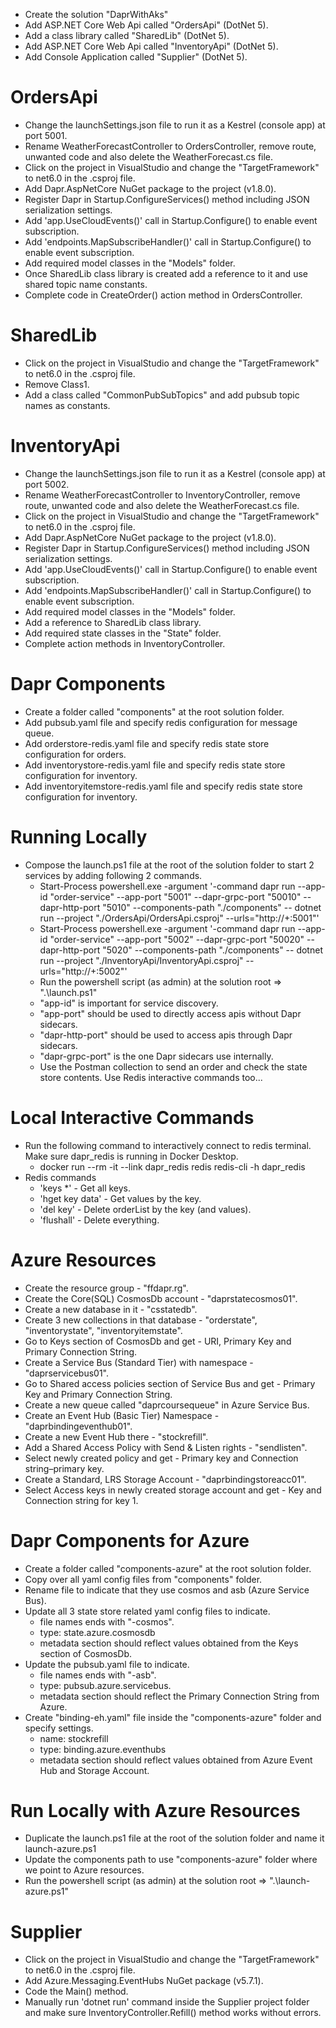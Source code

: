 

- Create the solution "DaprWithAks"
- Add ASP.NET Core Web Api called "OrdersApi" (DotNet 5).
- Add a class library called "SharedLib" (DotNet 5).
- Add ASP.NET Core Web Api called "InventoryApi" (DotNet 5).
- Add Console Application called "Supplier" (DotNet 5).

OrdersApi
=========
- Change the launchSettings.json file to run it as a Kestrel (console app) at port 5001.
- Rename WeatherForecastController to OrdersController, remove route, unwanted code and also delete the WeatherForecast.cs file.
- Click on the project in VisualStudio and change the "TargetFramework" to net6.0 in the .csproj file.
- Add Dapr.AspNetCore NuGet package to the project (v1.8.0).
- Register Dapr in Startup.ConfigureServices() method including JSON serialization settings.
- Add 'app.UseCloudEvents()' call in Startup.Configure() to enable event subscription.
- Add 'endpoints.MapSubscribeHandler()' call in Startup.Configure() to enable event subscription.
- Add required model classes in the "Models" folder.
- Once SharedLib class library is created add a reference to it and use shared topic name constants.
- Complete code in CreateOrder() action method in OrdersController.

SharedLib
=========
- Click on the project in VisualStudio and change the "TargetFramework" to net6.0 in the .csproj file.
- Remove Class1.
- Add a class called "CommonPubSubTopics" and add pubsub topic names as constants.

InventoryApi
============
- Change the launchSettings.json file to run it as a Kestrel (console app) at port 5002.
- Rename WeatherForecastController to InventoryController, remove route, unwanted code and also delete the WeatherForecast.cs file.
- Click on the project in VisualStudio and change the "TargetFramework" to net6.0 in the .csproj file.
- Add Dapr.AspNetCore NuGet package to the project (v1.8.0).
- Register Dapr in Startup.ConfigureServices() method including JSON serialization settings.
- Add 'app.UseCloudEvents()' call in Startup.Configure() to enable event subscription.
- Add 'endpoints.MapSubscribeHandler()' call in Startup.Configure() to enable event subscription.
- Add required model classes in the "Models" folder.
- Add a reference to SharedLib class library.
- Add required state classes in the "State" folder.
- Complete action methods in InventoryController.

Dapr Components
===============
- Create a folder called "components" at the root solution folder.
- Add pubsub.yaml file and specify redis configuration for message queue.
- Add orderstore-redis.yaml file and specify redis state store configuration for orders.
- Add inventorystore-redis.yaml file and specify redis state store configuration for inventory.
- Add inventoryitemstore-redis.yaml file and specify redis state store configuration for inventory.

Running Locally
===============
- Compose the launch.ps1 file at the root of the solution folder to start 2 services by adding following 2 commands.
	- Start-Process powershell.exe -argument '-command dapr run --app-id "order-service" --app-port "5001" --dapr-grpc-port "50010" --dapr-http-port "5010" --components-path "./components" -- dotnet run --project "./OrdersApi/OrdersApi.csproj" --urls="http://+:5001"'
	- Start-Process powershell.exe -argument '-command dapr run --app-id "order-service" --app-port "5002" --dapr-grpc-port "50020" --dapr-http-port "5020" --components-path "./components" -- dotnet run --project "./InventoryApi/InventoryApi.csproj" --urls="http://+:5002"'
	- Run the powershell script  (as admin) at the solution root => ".\launch.ps1"
	- "app-id" is important for service discovery.
	- "app-port" should be used to directly access apis without Dapr sidecars.
	- "dapr-http-port" should be used to access apis through Dapr sidecars.
	- "dapr-grpc-port" is the one Dapr sidecars use internally.
	- Use the Postman collection to send an order and check the state store contents. Use Redis interactive commands too...
	
Local Interactive Commands
==========================
- Run the following command to interactively connect to redis terminal. Make sure dapr_redis is running in Docker Desktop.
	- docker run --rm -it --link dapr_redis redis redis-cli -h dapr_redis
- Redis commands 
	- 'keys *' - Get all keys.
	- 'hget key data' - Get values by the key.
	- 'del key' - Delete orderList by the key (and values).
	- 'flushall' - Delete everything.
	
Azure Resources
===============
- Create the resource group - "ffdapr.rg".
- Create the Core(SQL) CosmosDb account - "daprstatecosmos01".
- Create a new database in it - "csstatedb".
- Create 3 new collections in that database - "orderstate", "inventorystate", "inventoryitemstate".
- Go to Keys section of CosmosDb and get - URI, Primary Key and Primary Connection String.
- Create a Service Bus (Standard Tier) with namespace - "daprservicebus01".
- Go to Shared access policies section of Service Bus and get - Primary Key and Primary Connection String.
- Create a new queue called "daprcoursequeue" in Azure Service Bus.
- Create an Event Hub (Basic Tier) Namespace - "daprbindingeventhub01".
- Create a new Event Hub there - "stockrefill".
- Add a Shared Access Policy with Send & Listen rights - "sendlisten".
- Select newly created policy and get - Primary key and Connection string–primary key.
- Create a Standard, LRS Storage Account - "daprbindingstoreacc01".
- Select Access keys in newly created storage account and get - Key and Connection string for key 1.

Dapr Components for Azure
=========================
- Create a folder called "components-azure" at the root solution folder.
- Copy over all yaml config files from "components" folder.
- Rename file to indicate that they use cosmos and asb (Azure Service Bus).
- Update all 3 state store related yaml config files to indicate.
	- file names ends with "-cosmos".
	- type: state.azure.cosmosdb
	- metadata section should reflect values obtained from the Keys section of CosmosDb.
- Update the pubsub.yaml file to indicate.
	- file names ends with "-asb".
	- type: pubsub.azure.servicebus.
	- metadata section should reflect the Primary Connection String from Azure.
- Create "binding-eh.yaml" file inside the "components-azure" folder and specify settings.
	- name: stockrefill
	- type: binding.azure.eventhubs
	- metadata section should reflect values obtained from Azure Event Hub and Storage Account.
	
Run Locally with Azure Resources
================================
- Duplicate the launch.ps1 file at the root of the solution folder and name it launch-azure.ps1
- Update the components path to use "components-azure" folder where we point to Azure resources.
- Run the powershell script (as admin) at the solution root => ".\launch-azure.ps1"

Supplier
========
- Click on the project in VisualStudio and change the "TargetFramework" to net6.0 in the .csproj file.
- Add Azure.Messaging.EventHubs NuGet package (v5.7.1).
- Code the Main() method.
- Manually run 'dotnet run' command inside the Supplier project folder and make sure InventoryController.Refill() method works without errors.